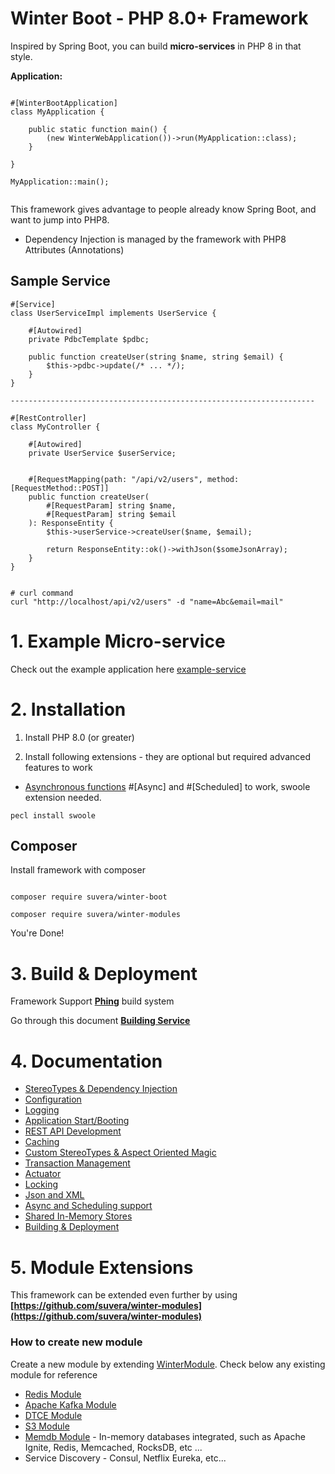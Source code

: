 # Winter Boot - PHP 8.0+ Framework

Inspired by Spring Boot, you can build **micro-services** in PHP 8 in that style.

**Application:**

```phpt

#[WinterBootApplication]
class MyApplication {

    public static function main() {
        (new WinterWebApplication())->run(MyApplication::class);
    }

}

MyApplication::main();


```

This framework gives advantage to people already know Spring Boot, and want to jump into PHP8.

- Dependency Injection is managed by the framework with PHP8 Attributes (Annotations)

## Sample Service

```phpt
#[Service]
class UserServiceImpl implements UserService {

    #[Autowired]
    private PdbcTemplate $pdbc;

    public function createUser(string $name, string $email) {
        $this->pdbc->update(/* ... */);
    }
}

--------------------------------------------------------------------

#[RestController]
class MyController {

    #[Autowired]
    private UserService $userService;


    #[RequestMapping(path: "/api/v2/users", method: [RequestMethod::POST]]
    public function createUser(
        #[RequestParam] string $name,
        #[RequestParam] string $email
    ): ResponseEntity {
        $this->userService->createUser($name, $email);
        
        return ResponseEntity::ok()->withJson($someJsonArray);
    }
}


# curl command
curl "http://localhost/api/v2/users" -d "name=Abc&email=mail"

```

# 1.  Example Micro-service

Check out the example application here [example-service](https://github.com/suvera/winter-example-service)

# 2. Installation

1) Install PHP 8.0 (or greater)

2) Install following extensions - they are optional but required advanced features to work

- [Asynchronous functions](https://github.com/suvera/winter-boot/blob/master/docs/async_scheduling.md) #[Async] and #[Scheduled] to work, swoole extension needed.
    
```shell
pecl install swoole
```


## Composer

Install framework with composer

```shell

composer require suvera/winter-boot

composer require suvera/winter-modules

```

You're Done!

# 3. Build & Deployment

Framework Support **[Phing](https://www.phing.info/)** build system

Go through this document **[Building Service](docs/build.md)**

# 4. Documentation

- [StereoTypes & Dependency Injection](docs/dependency_stereo_types.md)
- [Configuration](docs/configuration.md)
- [Logging](docs/logging.md)
- [Application Start/Booting](docs/application_starter.md)
- [REST API Development](docs/rest_api.md)
- [Caching](docs/caching.md)
- [Custom StereoTypes & Aspect Oriented Magic](docs/custom_aop.md)
- [Transaction Management](docs/transactions.md)
- [Actuator](docs/actuator.md)
- [Locking](docs/locking.md)
- [Json and XML](docs/json_xml.md)
- [Async and Scheduling support](docs/async_scheduling.md)
- [Shared In-Memory Stores](docs/local_store.md)
- [Building & Deployment](docs/build.md)

# 5. Module Extensions

This framework can be extended even further by using
**[https://github.com/suvera/winter-modules](https://github.com/suvera/winter-modules)**

### How to create new module

Create a new module by extending [WinterModule](src/core/app/WinterModule.php). 
Check below any existing module for reference

- [Redis Module](https://github.com/suvera/winter-modules/tree/master/winter-data-redis)
- [Apache Kafka Module](https://github.com/suvera/winter-modules/tree/master/winter-kafka)
- [DTCE Module](https://github.com/suvera/winter-modules/tree/master/winter-dtce)
- [S3 Module](https://github.com/suvera/winter-modules/tree/master/winter-s3)
- [Memdb Module](https://github.com/suvera/winter-memdb) - In-memory databases integrated, such as Apache Ignite, Redis, Memcached, RocksDB, etc ... 
- Service Discovery - Consul, Netflix Eureka, etc...